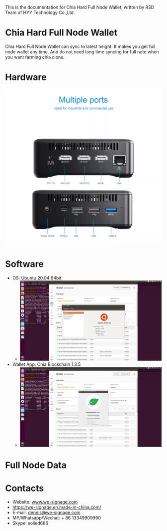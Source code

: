 This is the documentation for Chia Hard Full Node Wallet, written by RSD Team of HYY Technology Co.,Ltd.

# Chia Hard Full Node Wallet
Chia Hard Full Node Wallet can sync to latest height. It makes you get full node wallet any time. And do not need long time syncing for full note when you want farming chia cions.

# Hardware
![](Hardware.webp)

# Software
- OS: Ubuntu 20.04 64bit
    - ![](ubuntu.png)
- Wallet App: Chia Blockchain 1.3.5
    - ![](chia.png)

# Full Node Data


# Contacts
- Website: www.we-signage.com
- https://we-signage.en.made-in-china.com/
- E-mail: dennis@we-signage.com
- MP/Whatsapp/Wechat: + 86 13349909990
- Skype: solled686
